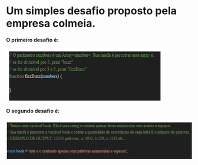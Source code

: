 # Um simples desafio proposto pela empresa colmeia.

**O primeiro desafio é:**

![Alt text](readme/image.png)


**O segundo desafio é:**

![Alt text](readme/image-1.png)
